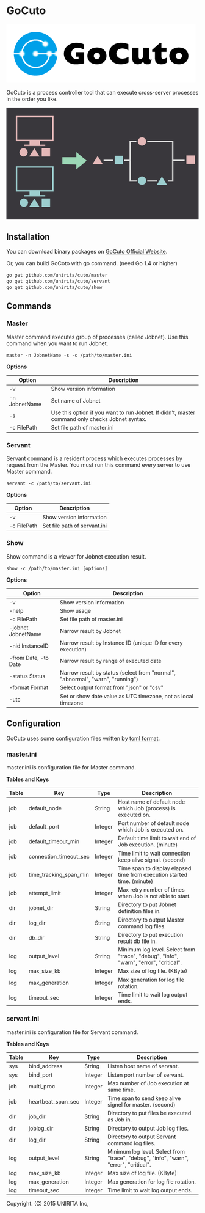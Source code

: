 # GoCuto

![banner](_resource/logo-yoko.png)

GoCuto is a process controller tool that can execute cross-server processes in the order you like.

![system_image](_resource/cutoimage.png)

## Installation

You can download binary packages on [GoCuto Official Website](http://cuto.unirita.co.jp/cuto/).

Or, you can build GoCoto with go command. (need Go 1.4 or higher)

    go get github.com/unirita/cuto/master
    go get github.com/unirita/cuto/servant
    go get github.com/unirita/cuto/show


## Commands

### Master

Master command executes group of processes (called Jobnet).
Use this command when you want to run Jobnet.

    master -n JobnetName -s -c /path/to/master.ini

**Options**

|Option       |Description                                                                                    |
|-------------|-----------------------------------------------------------------------------------------------|
|-v           |Show version information                                                                       |
|-n JobnetName|Set name of Jobnet                                                                             |
|-s           |Use this option if you want to run Jobnet. If didn't, master command only checks Jobnet syntax.|
|-c FilePath  |Set file path of master.ini                                                                    |

### Servant

Servant command is a resident process which executes processes by request from the Master.
You must run this command every server to use Master command.

    servant -c /path/to/servant.ini

**Options**

|Option       |Description                 |
|-------------|----------------------------|
|-v           |Show version information    |
|-c FilePath  |Set file path of servant.ini|

### Show

Show command is a viewer for Jobnet execution result.

    show -c /path/to/master.ini [options]

**Options**

|Option              |Description                                                                  |
|--------------------|-----------------------------------------------------------------------------|
|-v                  |Show version information                                                     |
|-help               |Show usage                                                                   |
|-c FilePath         |Set file path of master.ini                                                  |
|-jobnet JobnetName  |Narrow result by Jobnet                                                      |
|-nid InstanceID     |Narrow result by Instance ID (unique ID for every execution)                 |
|-from Date, -to Date|Narrow result by range of executed date                                      |
|-status Status      |Narrow result by status (select from "normal", "abnormal", "warn", "running")|
|-format Format      |Select output format from "json" or "csv"                                    |
|-utc                |Set or show date value as UTC timezone, not as local timezone                |


## Configuration

GoCuto uses some configuration files written by [toml format](https://github.com/toml-lang/toml).

### master.ini

master.ini is configuration file for Master command.

**Tables and Keys**

|Table|Key                   |Type   |Description                                                                          |
|-----|----------------------|-------|-------------------------------------------------------------------------------------|
|job  |default_node          |String |Host name of default node which Job (process) is executed on.                        |
|job  |default_port          |Integer|Port number of default node which Job is executed on.                                |
|job  |default_timeout_min   |Integer|Default time limit to wait end of Job execution. (minute)                            |
|job  |connection_timeout_sec|Integer|Time limit to wait connection keep alive signal. (second)                            |
|job  |time_tracking_span_min|Integer|Time span to display elapsed time from execution started time. (minute)              |
|job  |attempt_limit         |Integer|Max retry number of times when Job is not able to start.                             |
|dir  |jobnet_dir            |String |Directory to put Jobnet definition files in.                                         |
|dir  |log_dir               |String |Directory to output Master command log files.                                        |
|dir  |db_dir                |String |Directory to put execution result db file in.                                        |
|log  |output_level          |String |Minimum log level. Select from "trace", "debug", "info", "warn", "error", "critical".|
|log  |max_size_kb           |Integer|Max size of log file. (KByte)                                                        |
|log  |max_generation        |Integer|Max generation for log file rotation.                                                |
|log  |timeout_sec           |Integer|Time limit to wait log output ends.                                                  |

### servant.ini

master.ini is configuration file for Servant command.

**Tables and Keys**

|Table|Key               |Type   |Description                                                                          |
|-----|------------------|-------|-------------------------------------------------------------------------------------|
|sys  |bind_address      |String |Listen host name of servant.                                                         |
|sys  |bind_port         |Integer|Listen port number of servant.                                                       |
|job  |multi_proc        |Integer|Max number of Job execution at same time.                                            |
|job  |heartbeat_span_sec|Integer|Time span to send keep alive signel for master. (second)                             |
|dir  |job_dir           |String |Directory to put files be executed as Job in.                                        |
|dir  |joblog_dir        |String |Directory to output Job log files.                                                   |
|dir  |log_dir           |String |Directory to output Servant command log files.                                       |
|log  |output_level      |String |Minimum log level. Select from "trace", "debug", "info", "warn", "error", "critical".|
|log  |max_size_kb       |Integer|Max size of log file. (KByte)                                                        |
|log  |max_generation    |Integer|Max generation for log file rotation.                                                |
|log  |timeout_sec       |Integer|Time limit to wait log output ends.                                                  |

Copyright. (C) 2015 UNIRITA Inc,

